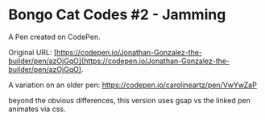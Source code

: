 # Bongo Cat Codes #2 - Jamming

A Pen created on CodePen.

Original URL: [https://codepen.io/Jonathan-Gonzalez-the-builder/pen/azOjGqO](https://codepen.io/Jonathan-Gonzalez-the-builder/pen/azOjGqO).

A variation on an older pen: https://codepen.io/carolineartz/pen/VwYwZaP 

beyond the obvious differences, this version uses gsap vs the linked pen animates via css.